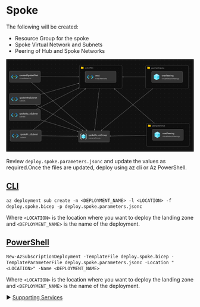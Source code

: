 # Spoke

The following will be created:

* Resource Group for the spoke
* Spoke Virtual Network and Subnets
* Peering of Hub and Spoke Networks

![Spoke](./media/spoke.png)

Review `deploy.spoke.parameters.jsonc` and update the values as required.Once the files are updated, deploy using az cli or Az PowerShell.

## [CLI](#tab/CLI)

```azurecli
az deployment sub create -n <DEPLOYMENT_NAME> -l <LOCATION> -f deploy.spoke.bicep -p deploy.spoke.parameters.jsonc
```

 Where `<LOCATION>` is the location where you want to deploy the landing zone and `<DEPLOYMENT_NAME>` is the name of the deployment.

## [PowerShell](#tab/PowerShell)

```azurepowershell
New-AzSubscriptionDeployment -TemplateFile deploy.spoke.bicep -TemplateParameterFile deploy.spoke.parameters.jsonc -Location "<LOCATION>" -Name <DEPLOYMENT_NAME>
```

Where `<LOCATION>` is the location where you want to deploy the landing zone and `<DEPLOYMENT_NAME>` is the name of the deployment.

:arrow_forward: [Supporting Services](../03-supporting-services)
